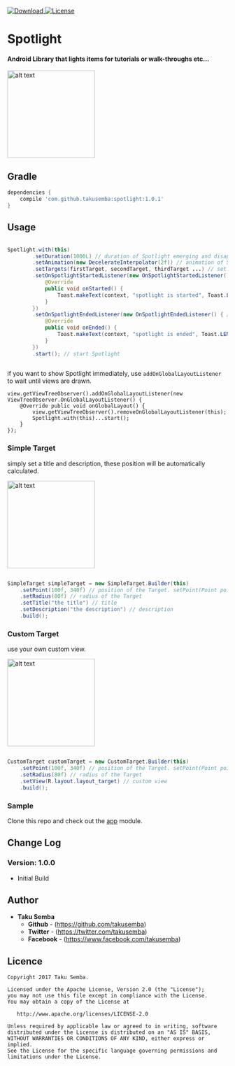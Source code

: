  [ ![Download](https://api.bintray.com/packages/takusemba/maven/spotlight/images/download.svg) ](https://bintray.com/takusemba/maven/spotlight/_latestVersion) [![License](https://img.shields.io/badge/License-Apache%202.0-blue.svg)](https://opensource.org/licenses/Apache-2.0)

# Spotlight
#### Android Library that lights items for tutorials or walk-throughs etc...

<img src="https://github.com/TakuSemba/Spotlight/blob/master/arts/logo.png" alt="alt text" style="width:200;height:200">

## Gradle

```groovy
dependencies {
    compile 'com.github.takusemba:spotlight:1.0.1'
}
```


## Usage

```java

Spotlight.with(this)
        .setDuration(1000L) // duration of Spotlight emerging and disappearing in ms
        .setAnimation(new DecelerateInterpolator(2f)) // animation of Spotlight
        .setTargets(firstTarget, secondTarget, thirdTarget ...) // set targes. see below for more info
        .setOnSpotlightStartedListener(new OnSpotlightStartedListener() { // callback when Spotlight starts
            @Override
            public void onStarted() {
                Toast.makeText(context, "spotlight is started", Toast.LENGTH_SHORT).show();
            }
        })
        .setOnSpotlightEndedListener(new OnSpotlightEndedListener() { // callback when Spotlight ends
            @Override
            public void onEnded() {
                Toast.makeText(context, "spotlight is ended", Toast.LENGTH_SHORT).show();
            }
        })
        .start(); // start Spotlight
                        
```

if you want to show Spotlight immediately, use `addOnGlobalLayoutListener` to wait until views are drawn.

```
view.getViewTreeObserver().addOnGlobalLayoutListener(new ViewTreeObserver.OnGlobalLayoutListener() {
    @Override public void onGlobalLayout() {
        view.getViewTreeObserver().removeOnGlobalLayoutListener(this);
        Spotlight.with(this)...start();
    }
});
```


### Simple Target
simply set a title and description, these position will be automatically calculated.

<img src="https://github.com/TakuSemba/Spotlight/blob/master/arts/simpleTarget.gif" alt="alt text" style="width:200;height:200">

```java

SimpleTarget simpleTarget = new SimpleTarget.Builder(this)
    .setPoint(100f, 340f) // position of the Target. setPoint(Point point), setPoint(View view) will work too.
    .setRadius(80f) // radius of the Target
    .setTitle("the title") // title
    .setDescription("the description") // description
    .build();

```

### Custom Target
use your own custom view.

<img src="https://github.com/TakuSemba/Spotlight/blob/master/arts/customTarget.gif" alt="alt text" style="width:200;height:200">

```java

CustomTarget customTarget = new CustomTarget.Builder(this)
    .setPoint(100f, 340f) // position of the Target. setPoint(Point point), setPoint(View view) will work too.
    .setRadius(80f) // radius of the Target
    .setView(R.layout.layout_target) // custom view
    .build();

```

### Sample
Clone this repo and check out the [app](https://github.com/TakuSemba/Spotlight/tree/master/app) module.

## Change Log

### Version: 1.0.0

  * Initial Build


## Author

* **Taku Semba**
    * **Github** - (https://github.com/takusemba)
    * **Twitter** - (https://twitter.com/takusemba)
    * **Facebook** - (https://www.facebook.com/takusemba)

## Licence
```
Copyright 2017 Taku Semba.

Licensed under the Apache License, Version 2.0 (the "License");
you may not use this file except in compliance with the License.
You may obtain a copy of the License at

   http://www.apache.org/licenses/LICENSE-2.0

Unless required by applicable law or agreed to in writing, software
distributed under the License is distributed on an "AS IS" BASIS,
WITHOUT WARRANTIES OR CONDITIONS OF ANY KIND, either express or implied.
See the License for the specific language governing permissions and
limitations under the License.
```
